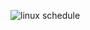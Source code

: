 ![linux schedule][1]

 [1]: http://way4ever.com/wp-content/uploads/2013/04/linux-schedule-function.png
